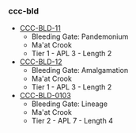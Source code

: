 ### ccc-bld
* [CCC-BLD-11](http://www.dmsguild.com/product/218024/CCCBLD-11-Bleeding-Gate-Pandemonium?affiliate_id=757342)
    * Bleeding Gate: Pandemonium
    * Ma'at Crook
    * Tier 1 - APL 3 - Length 2
* [CCC-BLD-12](http://www.dmsguild.com/product/218099/CCCBLD-12-Bleeding-Gate-Amalgamation?affiliate_id=757342)
    * Bleeding Gate: Amalgamation
    * Ma'at Crook
    * Tier 1 - APL 3 - Length 2
* [CCC-BLD-0103](http://www.dmsguild.com/product/231700/CCCBLD-0103-Bleeding-Gate-Lineage?affiliate_id=757342)
    * Bleeding Gate: Lineage
    * Ma'at Crook
    * Tier 2 - APL 7 - Length 4
